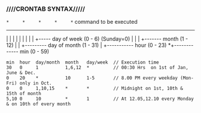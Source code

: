 ### ////CRONTAB SYNTAX/////

`*     *     *     *     *`  command to be executed
-     -     -     -     -
|     |     |     |     |
|     |     |     |     +----- day of week (0 - 6) (Sunday=0)
|     |     |     +------- month (1 - 12)
|     |     +--------- day of month (1 - 31)
|     +----------- hour (0 - 23)
*+------------- min (0 - 59)

```
min  hour  day/month  month   day/week  // Execution time
30   0     1          1,6,12  *         // 00:30 Hrs  on 1st of Jan, June & Dec.
0    20    *          10      1-5       // 8.00 PM every weekday (Mon-Fri) only in Oct.
0    0     1,10,15    *       *         // Midnight on 1st, 10th & 15th of month
5,10 0     10         *       1         // At 12.05,12.10 every Monday & on 10th of every month
```